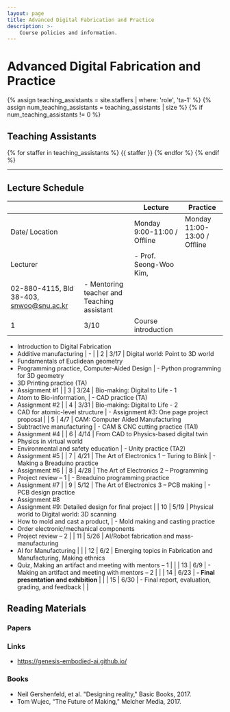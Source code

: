 ```yaml
---
layout: page
title: Advanced Digital Fabrication and Practice
description: >-
    Course policies and information.
---
```


# Advanced Digital Fabrication and Practice
<!-- This course aims at realizing ideas using digital fabrication machines. Students learn by practicing 3D modeling tools, 3D printers, computer controlled cutting machines, and industrial robotic arms. In the class, a micro-controller will be fabricated directly with electronic components along with making a mock-up and dynamic parts. Students will design and fabricate prototypes during one semester using various digital fabrication techniques learned through class. -->
<!-- > M2866.004200 -->

<!-- {:.no_toc} -->

<!-- ## Table of contents
{: .no_toc .text-delta }

1. TOC
{:toc} -->

{% assign teaching_assistants = site.staffers | where: 'role', 'ta-1' %}
{% assign num_teaching_assistants = teaching_assistants | size %}
{% if num_teaching_assistants != 0 %}

## Teaching Assistants
{% for staffer in teaching_assistants %}
{{ staffer }}
{% endfor %}
{% endif %}


---

## Lecture Schedule
|  |  | Lecture | Practice |
| --- | --- | --- | --- |
| Date/ Location |  | Monday 9:00-11:00 / Offline | Monday 11:00-13:00 / Offline |
| Lecturer |  | - Prof. Seong-Woo Kim,
02-880-4115, Bld 38-403, [snwoo@snu.ac.kr](mailto:snwoo@snu.ac.kr) | - Mentoring teacher and Teaching assistant |
| 1 | 3/10 | Course introduction
- Introduction to Digital Fabrication
- Additive manufacturing | - |
| 2 | 3/17 | Digital world: Point to 3D world
- Fundamentals of Euclidean geometry
- Programming practice, Computer-Aided Design | - Python programming for 3D geometry
- 3D Printing practice (TA)
- Assignment #1 |
| 3 | 3/24 | Bio-making: Digital to Life - 1
- Atom to Bio-information, | - CAD practice (TA)
- Assignment #2 |
| 4 | 3/31 | Bio-making: Digital to Life - 2
- CAD for atomic-level structure | - Assignment #3: One page project proposal |
| 5 | 4/7 | CAM: Computer Aided Manufacturing
- Subtractive manufacturing | - CAM & CNC cutting practice (TA1)
- Assignment #4 |
| 6 | 4/14 | From CAD to Physics-based digital twin
- Physics in virtual world
- Environmental and safety education | - Unity practice (TA2)
- Assignment #5 |
| 7 | 4/21 | The Art of Electronics 1 – Turing to Blink | - Making a Breaduino practice
- Assignment #6 |
| 8 | 4/28 | The Art of Electronics 2 – Programming
- Project review – 1 | - Breaduino programming practice
- Assignment #7 |
| 9 | 5/12 | The Art of Electronics 3 – PCB making | - PCB design practice
- Assignment #8
- Assignment #9: Detailed design for final project |
| 10 | 5/19 | Physical world to Digital world: 3D scanning
- How to mold and cast a product, | - Mold making and casting practice
- Order electronic/mechanical components
- Project review – 2 |
| 11 | 5/26 | AI/Robot fabrication and mass-manufacturing
- AI for Manufacturing |  |
| 12 | 6/2 | Emerging topics in Fabrication and Manufacturing, Making ethnics
- Quiz, Making an artifact and meeting with mentors – 1 |  |
| 13 | 6/9 | - Making an artifact and meeting with mentors – 2 |  |
| 14 | 6/23 | **- Final presentation and exhibition** |  |
| 15 | 6/30 | - Final report, evaluation, grading, and feedback |  |

## Reading Materials
### Papers
### Links
- https://genesis-embodied-ai.github.io/
### Books
- Neil Gershenfeld, et al. &quot;Designing reality,&quot; Basic Books, 2017.
- Tom Wujec, “The Future of Making,&quot; Melcher Media, 2017.

